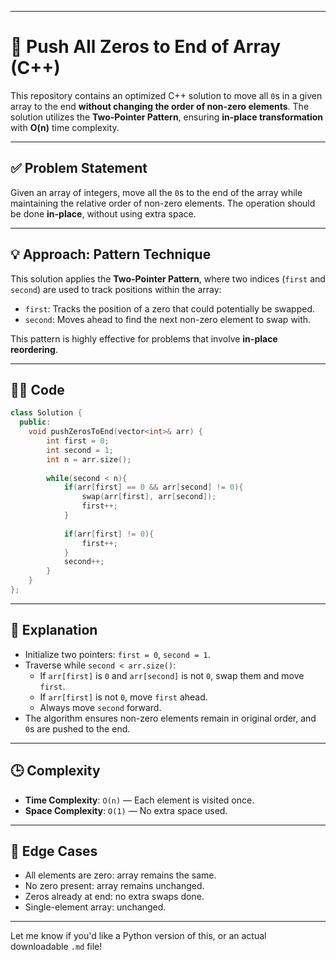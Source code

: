 
---

# 🚚 Push All Zeros to End of Array (C++)

This repository contains an optimized C++ solution to move all `0`s in a given array to the end **without changing the order of non-zero elements**. The solution utilizes the **Two-Pointer Pattern**, ensuring **in-place transformation** with **O(n)** time complexity.

---

## ✅ Problem Statement

Given an array of integers, move all the `0`s to the end of the array while maintaining the relative order of non-zero elements. The operation should be done **in-place**, without using extra space.

---

## 💡 Approach: Pattern Technique

This solution applies the **Two-Pointer Pattern**, where two indices (`first` and `second`) are used to track positions within the array:

- `first`: Tracks the position of a zero that could potentially be swapped.
- `second`: Moves ahead to find the next non-zero element to swap with.

This pattern is highly effective for problems that involve **in-place reordering**.

---

## 👨‍💻 Code

```cpp
class Solution {
  public:
    void pushZerosToEnd(vector<int>& arr) {
        int first = 0;
        int second = 1;
        int n = arr.size();
        
        while(second < n){
            if(arr[first] == 0 && arr[second] != 0){
                swap(arr[first], arr[second]);
                first++;
            }   
            
            if(arr[first] != 0){
                first++;
            }
            second++;
        }
    }
};
```

---

## 🧠 Explanation

- Initialize two pointers: `first = 0`, `second = 1`.
- Traverse while `second < arr.size()`:
  - If `arr[first]` is `0` and `arr[second]` is not `0`, swap them and move `first`.
  - If `arr[first]` is not `0`, move `first` ahead.
  - Always move `second` forward.
- The algorithm ensures non-zero elements remain in original order, and `0`s are pushed to the end.

---

## 🕒 Complexity

- **Time Complexity**: `O(n)` — Each element is visited once.
- **Space Complexity**: `O(1)` — No extra space used.

---

## 📌 Edge Cases

- All elements are zero: array remains the same.
- No zero present: array remains unchanged.
- Zeros already at end: no extra swaps done.
- Single-element array: unchanged.

---

Let me know if you'd like a Python version of this, or an actual downloadable `.md` file!